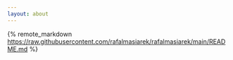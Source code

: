 ```yaml
---
layout: about
---
```


{% remote_markdown https://raw.githubusercontent.com/rafalmasiarek/rafalmasiarek/main/README.md %}
